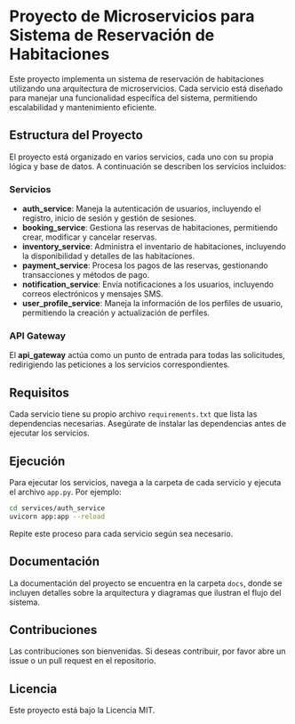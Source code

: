 # Proyecto de Microservicios para Sistema de Reservación de Habitaciones

Este proyecto implementa un sistema de reservación de habitaciones utilizando una arquitectura de microservicios. Cada servicio está diseñado para manejar una funcionalidad específica del sistema, permitiendo escalabilidad y mantenimiento eficiente.

## Estructura del Proyecto

El proyecto está organizado en varios servicios, cada uno con su propia lógica y base de datos. A continuación se describen los servicios incluidos:

### Servicios

- **auth_service**: Maneja la autenticación de usuarios, incluyendo el registro, inicio de sesión y gestión de sesiones.
- **booking_service**: Gestiona las reservas de habitaciones, permitiendo crear, modificar y cancelar reservas.
- **inventory_service**: Administra el inventario de habitaciones, incluyendo la disponibilidad y detalles de las habitaciones.
- **payment_service**: Procesa los pagos de las reservas, gestionando transacciones y métodos de pago.
- **notification_service**: Envía notificaciones a los usuarios, incluyendo correos electrónicos y mensajes SMS.
- **user_profile_service**: Maneja la información de los perfiles de usuario, permitiendo la creación y actualización de perfiles.

### API Gateway

El **api_gateway** actúa como un punto de entrada para todas las solicitudes, redirigiendo las peticiones a los servicios correspondientes.

## Requisitos

Cada servicio tiene su propio archivo `requirements.txt` que lista las dependencias necesarias. Asegúrate de instalar las dependencias antes de ejecutar los servicios.

## Ejecución

Para ejecutar los servicios, navega a la carpeta de cada servicio y ejecuta el archivo `app.py`. Por ejemplo:

```bash
cd services/auth_service
uvicorn app:app --reload
```

Repite este proceso para cada servicio según sea necesario.

## Documentación

La documentación del proyecto se encuentra en la carpeta `docs`, donde se incluyen detalles sobre la arquitectura y diagramas que ilustran el flujo del sistema.

## Contribuciones

Las contribuciones son bienvenidas. Si deseas contribuir, por favor abre un issue o un pull request en el repositorio.

## Licencia

Este proyecto está bajo la Licencia MIT.